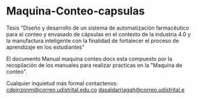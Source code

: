 # Maquina-Conteo-capsulas
Tesis "Diseño y desarrollo de un sistema de automatización farmacéutico para el conteo y envasado de cápsulas en el contexto de la industria 4.0 y la manufactura inteligente con la finalidad de fortalecer el proceso de aprendizaje en los estudiantes"

El documento Manual maquina conteo.docx esta compuesto por la recopilación de los manuales para realizar practicas en la "Maquina de conteo".



Cualquier inquietud más formal contactenos:
cdpinzonm@correo.udistrital.edu.co
dasaldarriagah@correo.udistrital.e
